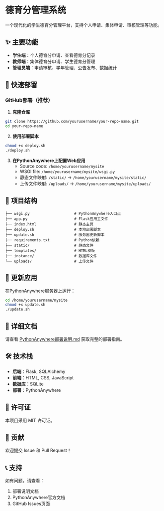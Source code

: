 # 德育分管理系统

一个现代化的学生德育分管理平台，支持个人申请、集体申请、审核管理等功能。

## ✨ 主要功能

- **学生端**：个人德育分申请、查看德育分记录
- **教师端**：集体德育分申请、学生德育分管理
- **管理员端**：申请审核、学年管理、公告发布、数据统计

## 🚀 快速部署

### GitHub部署（推荐）

1. **克隆仓库**
```bash
git clone https://github.com/yourusername/your-repo-name.git
cd your-repo-name
```

2. **使用部署脚本**
```bash
chmod +x deploy.sh
./deploy.sh
```

3. **在PythonAnywhere上配置Web应用**
   - Source code: `/home/yourusername/mysite`
   - WSGI file: `/home/yourusername/mysite/wsgi.py`
   - 静态文件映射: `/static/` → `/home/yourusername/mysite/static/`
   - 上传文件映射: `/uploads/` → `/home/yourusername/mysite/uploads/`

## 📁 项目结构

```
├── wsgi.py                    # PythonAnywhere入口点
├── app.py                     # Flask应用主文件
├── index.html                 # 静态主页
├── deploy.sh                  # 本地部署脚本
├── update.sh                  # 服务器更新脚本
├── requirements.txt           # Python依赖
├── static/                    # 静态文件
├── templates/                 # HTML模板
├── instance/                  # 数据库文件
└── uploads/                   # 上传文件
```

## 🔄 更新应用

在PythonAnywhere服务器上运行：
```bash
cd /home/yourusername/mysite
chmod +x update.sh
./update.sh
```

## 📖 详细文档

请查看 [PythonAnywhere部署说明.md](PythonAnywhere部署说明.md) 获取完整的部署指南。

## 🛠️ 技术栈

- **后端**：Flask, SQLAlchemy
- **前端**：HTML, CSS, JavaScript
- **数据库**：SQLite
- **部署**：PythonAnywhere

## 📝 许可证

本项目采用 MIT 许可证。

## 🤝 贡献

欢迎提交 Issue 和 Pull Request！

## 📞 支持

如有问题，请查看：
1. 部署说明文档
2. PythonAnywhere官方文档
3. GitHub Issues页面